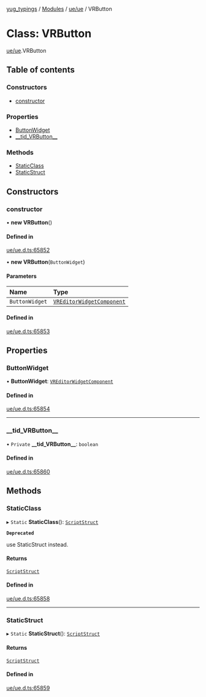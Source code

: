 [yug_typings](../README.md) / [Modules](../modules.md) / [ue/ue](../modules/ue_ue.md) / VRButton

# Class: VRButton

[ue/ue](../modules/ue_ue.md).VRButton

## Table of contents

### Constructors

- [constructor](ue_ue.VRButton.md#constructor)

### Properties

- [ButtonWidget](ue_ue.VRButton.md#buttonwidget)
- [\_\_tid\_VRButton\_\_](ue_ue.VRButton.md#__tid_vrbutton__)

### Methods

- [StaticClass](ue_ue.VRButton.md#staticclass)
- [StaticStruct](ue_ue.VRButton.md#staticstruct)

## Constructors

### constructor

• **new VRButton**()

#### Defined in

[ue/ue.d.ts:65852](https://github.com/YugMetaverse/yug_typings/blob/25cad34/ue/ue.d.ts#L65852)

• **new VRButton**(`ButtonWidget`)

#### Parameters

| Name | Type |
| :------ | :------ |
| `ButtonWidget` | [`VREditorWidgetComponent`](ue_ue.VREditorWidgetComponent.md) |

#### Defined in

[ue/ue.d.ts:65853](https://github.com/YugMetaverse/yug_typings/blob/25cad34/ue/ue.d.ts#L65853)

## Properties

### ButtonWidget

• **ButtonWidget**: [`VREditorWidgetComponent`](ue_ue.VREditorWidgetComponent.md)

#### Defined in

[ue/ue.d.ts:65854](https://github.com/YugMetaverse/yug_typings/blob/25cad34/ue/ue.d.ts#L65854)

___

### \_\_tid\_VRButton\_\_

• `Private` **\_\_tid\_VRButton\_\_**: `boolean`

#### Defined in

[ue/ue.d.ts:65860](https://github.com/YugMetaverse/yug_typings/blob/25cad34/ue/ue.d.ts#L65860)

## Methods

### StaticClass

▸ `Static` **StaticClass**(): [`ScriptStruct`](ue_ue.ScriptStruct.md)

**`Deprecated`**

use StaticStruct instead.

#### Returns

[`ScriptStruct`](ue_ue.ScriptStruct.md)

#### Defined in

[ue/ue.d.ts:65858](https://github.com/YugMetaverse/yug_typings/blob/25cad34/ue/ue.d.ts#L65858)

___

### StaticStruct

▸ `Static` **StaticStruct**(): [`ScriptStruct`](ue_ue.ScriptStruct.md)

#### Returns

[`ScriptStruct`](ue_ue.ScriptStruct.md)

#### Defined in

[ue/ue.d.ts:65859](https://github.com/YugMetaverse/yug_typings/blob/25cad34/ue/ue.d.ts#L65859)
